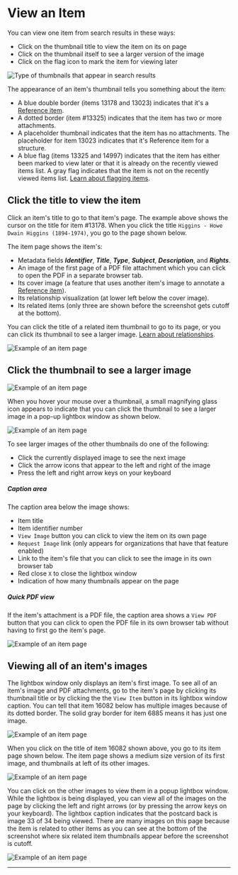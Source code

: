 # View an Item

You can view one item from search results in these ways:

- Click on the thumbnail title to view the item on its on page
- Click on the thumbnail itself to see a larger version of the image
- Click on the flag icon to mark the item for viewing later

![Type of thumbnails that appear in search results](viewing-items-1.jpg)

The appearance of an item's thumbnail tells you something about the item:

-   A blue double border (items 13178 and 13023) indicates that it's
    a [Reference item](/user/relationships/#reference-items).
-   A dotted border (item #13325) indicates that the item has two or more attachments.
-   A placeholder thumbnail indicates that the item has no attachments. The placeholder
    for item 13023 indicates that it's Reference item for a structure.
-   A blue flag (items 13325 and 14997) indicates that the item has either been marked to view
    later or that it is already on the recently viewed items list. A gray flag indicates that
    the item is not on the recently viewed items list. [Learn about flagging items](/user/recently-viewed).

## Click the title to view the item

Click an item's title to go to that item's page. The example above shows the cursor
on the title for item #13178. When you click the title `Higgins - Howe Dwain Higgins (1894-1974)`,
you go to the page shown below.

The item page shows the item's:

-   Metadata fields **_Identifier_**, **_Title_**, **_Type_**, **_Subject_**, **_Description_**, and **_Rights_**.
-   An image of the first page of a PDF file attachment which you can click to open the PDF in
    a separate browser tab.
-   Its cover image (a feature that uses another item's image to annotate
    a [Reference item](/user/relationships/#reference-items)).
-   Its relationship visualization (at lower left below the cover image).
-   Its related items (only three are shown before the screenshot gets cutoff at the bottom).

You can click the title of a related item thumbnail to go to its page, or you can click
its thumbnail to see a larger image. [Learn about relationships](../relationships).

![Example of an item page](viewing-items-2.jpg)

## Click the thumbnail to see a larger  image

![Example of an item page](viewing-items-3.jpg)

When you hover your mouse over a thumbnail, a small magnifying glass icon appears to indicate
that you can click the thumbnail to see a larger image in a pop-up lightbox window as shown below.

![Example of an item page](viewing-items-4.jpg)

To see larger images of the other thumbnails do one of the following:

-   Click the currently displayed image to see the next image
-   Click the arrow icons that appear to the left and right of the image
-   Press the left and right arrow keys on your keyboard

##### Caption area

The caption area below the image shows:

-   Item title
-   Item identifier number
-   `View Image` button you can click to view the item on its own page
-   `Request Image` link (only appears for organizations that have that feature enabled)
-   Link to the item's file that you can click to see the image in its own browser tab
-   Red close `X` to close the lightbox window
-   Indication of how many thumbnails appear on the page

##### Quick PDF view

If the item's attachment is a PDF file, the caption area shows a `View PDF` button
that you can click to open the PDF file in its own browser tab without having to
first go the item's page.

![Example of an item page](viewing-items-5.jpg)


## Viewing all of an item's images

The lightbox window only displays an item's first image. To see all of an item's image
and PDF attachments, go to the item's page by clicking its thumbnail title or by clicking the the `View Item`
button in its lightbox window caption. You can tell that item 16082 below has multiple images
because of its dotted border. The solid gray border for item 6885 means it has just one image.

![Example of an item page](viewing-items-6.jpg)

When you click on the title of item 16082 shown above, you go to its item page shown below. The item
page shows a medium size version of its first image, and thumbnails at left of its other images.

![Example of an item page](viewing-items-7.jpg)

You can click on the other images to view them in a popup lightbox window. While the lightbox
is being displayed, you can view all of the images on the page by clicking the left and right
arrows (or by pressing the arrow keys on your keyboard). The lightbox caption indicates that the
postcard back is image 33 of 34 being viewed. There are many images on this page because
the item is related to other items as you can see at the bottom of the screenshot where six
related item thumbnails appear before the screenshot is cutoff.

![Example of an item page](viewing-items-8.jpg)

---
